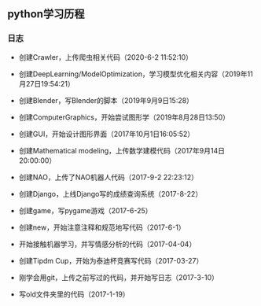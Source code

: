 ## python学习历程
### 日志 

- 创建Crawler，上传爬虫相关代码（2020-6-2 11:52:10）

- 创建DeepLearning/ModelOptimization，学习模型优化相关内容（2019年11月27日19:54:21）
- 创建Blender，写Blender的脚本（2019年9月9日15:28）
- 创建ComputerGraphics，开始尝试图形学（2019年8月28日13:50）
- 创建GUI，开始设计图形界面（2017年10月1日16:05:52）
- 创建Mathematical modeling，上传数学建模代码（2017年9月14日20:00:00）
- 创建NAO，上传了NAO机器人代码（2017-9-2 22:23:12）
- 创建Django，上线Django写的成绩查询系统（2017-8-22）
- 创建game，写pygame游戏（2017-6-25）
- 创建new，开始注意注释和规范地写代码（2017-6-1）
- 开始接触机器学习，并写情感分析的代码（2017-04-04）
- 创建Tipdm Cup，开始为泰迪杯竞赛写代码（2017-03-27）
- 刚学会用git，上传之前写过的代码，并开始写日志（2017-3-10）
- 写old文件夹里的代码（2017-1-19）